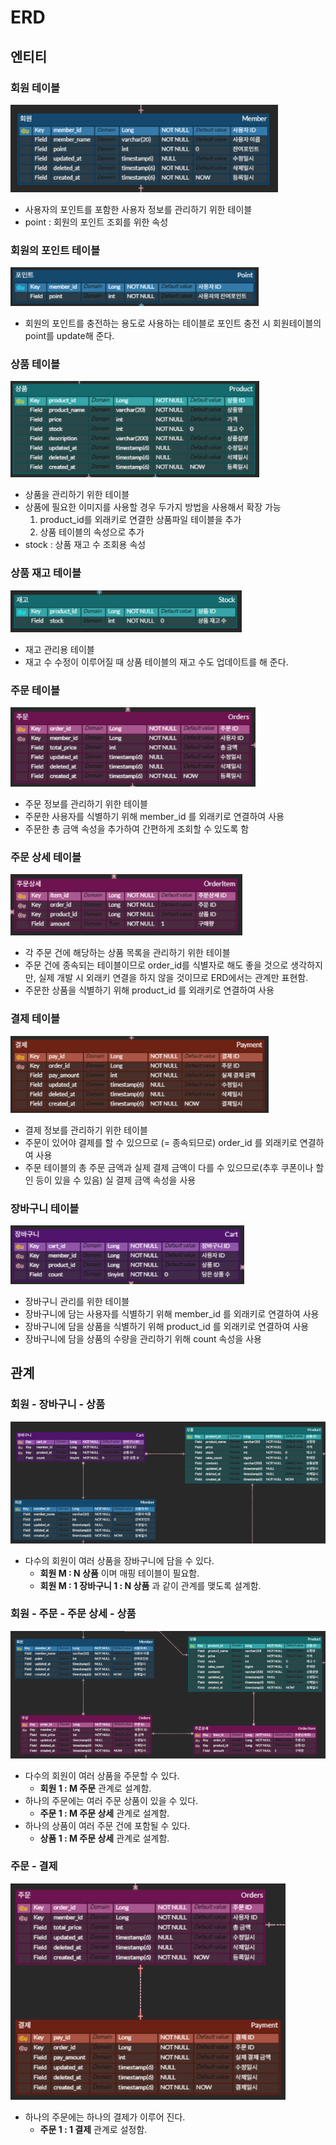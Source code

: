 # ERD

## 엔티티

### 회원 테이블

![image.png](../img/erd01.png)

- 사용자의 포인트를 포함한 사용자 정보를 관리하기 위한 테이블
- point : 회원의 포인트 조회를 위한 속성

### 회원의 포인트 테이블

![image.png](../img/erd02.png)

- 회원의 포인트를 충전하는 용도로 사용하는 테이블로 포인트 충전 시 회원테이블의 point를 update해 준다.

### 상품 테이블

![image.png](../img/erd03.png)

- 상품을 관리하기 위한 테이블
- 상품에 필요한 이미지를 사용할 경우 두가지 방법을 사용해서 확장 가능
    1. product_id를 외래키로 연결한 상품파일 테이블을 추가
    2. 상품 테이블의 속성으로 추가
- stock : 상품 재고 수 조회용 속성

### 상품 재고 테이블

![image.png](../img/erd04.png)

- 재고 관리용 테이블
- 재고 수 수정이 이루어질 때 상품 테이블의 재고 수도 업데이트를 해 준다.

### 주문 테이블

![image.png](../img/erd05.png)

- 주문 정보를 관리하기 위한 테이블
- 주문한 사용자를 식별하기 위해 member_id 를 외래키로 연결하여 사용
- 주문한 총 금액 속성을 추가하여 간편하게 조회할 수 있도록 함

### 주문 상세 테이블

![image.png](../img/erd06.png)

- 각 주문 건에 해당하는 상품 목록을 관리하기 위한 테이블
- 주문 건에 종속되는 테이블이므로 order_id를 식별자로 해도 좋을 것으로 생각하지만, 실제 개발 시 외래키 연결을 하지 않을 것이므로  ERD에서는 관계만 표현함.
- 주문한 상품을 식별하기 위해 product_id 를 외래키로 연결하여 사용

### 결제 테이블

![image.png](../img/erd07.png)

- 결제 정보를 관리하기 위한 테이블
- 주문이 있어야 결제를 할 수 있으므로 (= 종속되므로) order_id 를 외래키로 연결하여 사용
- 주문 테이블의 총 주문 금액과 실제 결제 금액이 다를 수 있으므로(추후 쿠폰이나 할인 등이 있을 수 있음) 실 결제 금액 속성을 사용

### 장바구니 테이블

![image.png](../img/erd08.png)

- 장바구니 관리를 위한 테이블
- 장바구니에 담는 사용자를 식별하기 위해 member_id 를 외래키로 연결하여 사용
- 장바구니에 담을 상품을 식별하기 위해 product_id 를 외래키로 연결하여 사용
- 장바구니에 담을 상품의 수량을 관리하기 위해 count 속성을 사용

## 관계

### 회원 - 장바구니 - 상품

![image.png](../img/erd09.png)

- 다수의 회원이 여러 상품을 장바구니에 담을 수 있다.
    - **회원 M : N 상품** 이며 매핑 테이블이 필요함.
    - **회원 M : 1 장바구니 1 : N 상품** 과 같이 관계를 맺도록 설계함.

### 회원 - 주문 - 주문 상세 - 상품

![image.png](../img/erd10.png)

- 다수의 회원이 여러 상품을 주문할 수 있다.
    - **회원 1 : M 주문** 관계로 설계함.
- 하나의 주문에는 여러 주문 상품이 있을 수 있다.
    - **주문 1 : M 주문 상세** 관계로 설계함.
- 하나의 상품이 여러 주문 건에 포함될 수 있다.
    - **상품 1 : M 주문 상세** 관계로 설계함.

### 주문 - 결제

![image.png](../img/erd11.png)

- 하나의 주문에는 하나의 결제가 이루어 진다.
    - **주문 1 : 1 결제** 관계로 설정함.
